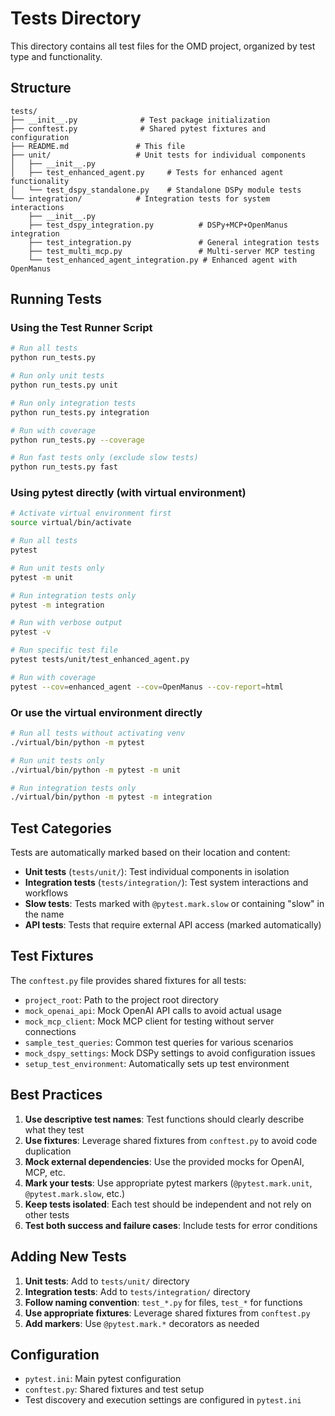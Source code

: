 # Tests Directory

This directory contains all test files for the OMD project, organized by test type and functionality.

## Structure

```
tests/
├── __init__.py              # Test package initialization
├── conftest.py              # Shared pytest fixtures and configuration
├── README.md               # This file
├── unit/                   # Unit tests for individual components
│   ├── __init__.py
│   ├── test_enhanced_agent.py     # Tests for enhanced agent functionality
│   └── test_dspy_standalone.py    # Standalone DSPy module tests
└── integration/            # Integration tests for system interactions
    ├── __init__.py
    ├── test_dspy_integration.py          # DSPy+MCP+OpenManus integration
    ├── test_integration.py               # General integration tests
    ├── test_multi_mcp.py                 # Multi-server MCP testing
    └── test_enhanced_agent_integration.py # Enhanced agent with OpenManus
```

## Running Tests

### Using the Test Runner Script
```bash
# Run all tests
python run_tests.py

# Run only unit tests
python run_tests.py unit

# Run only integration tests
python run_tests.py integration

# Run with coverage
python run_tests.py --coverage

# Run fast tests only (exclude slow tests)
python run_tests.py fast
```

### Using pytest directly (with virtual environment)
```bash
# Activate virtual environment first
source virtual/bin/activate

# Run all tests
pytest

# Run unit tests only
pytest -m unit

# Run integration tests only
pytest -m integration

# Run with verbose output
pytest -v

# Run specific test file
pytest tests/unit/test_enhanced_agent.py

# Run with coverage
pytest --cov=enhanced_agent --cov=OpenManus --cov-report=html
```

### Or use the virtual environment directly
```bash
# Run all tests without activating venv
./virtual/bin/python -m pytest

# Run unit tests only
./virtual/bin/python -m pytest -m unit

# Run integration tests only
./virtual/bin/python -m pytest -m integration
```

## Test Categories

Tests are automatically marked based on their location and content:

- **Unit tests** (`tests/unit/`): Test individual components in isolation
- **Integration tests** (`tests/integration/`): Test system interactions and workflows
- **Slow tests**: Tests marked with `@pytest.mark.slow` or containing "slow" in the name
- **API tests**: Tests that require external API access (marked automatically)

## Test Fixtures

The `conftest.py` file provides shared fixtures for all tests:

- `project_root`: Path to the project root directory
- `mock_openai_api`: Mock OpenAI API calls to avoid actual usage
- `mock_mcp_client`: Mock MCP client for testing without server connections
- `sample_test_queries`: Common test queries for various scenarios
- `mock_dspy_settings`: Mock DSPy settings to avoid configuration issues
- `setup_test_environment`: Automatically sets up test environment

## Best Practices

1. **Use descriptive test names**: Test functions should clearly describe what they test
2. **Use fixtures**: Leverage shared fixtures from `conftest.py` to avoid code duplication
3. **Mock external dependencies**: Use the provided mocks for OpenAI, MCP, etc.
4. **Mark your tests**: Use appropriate pytest markers (`@pytest.mark.unit`, `@pytest.mark.slow`, etc.)
5. **Keep tests isolated**: Each test should be independent and not rely on other tests
6. **Test both success and failure cases**: Include tests for error conditions

## Adding New Tests

1. **Unit tests**: Add to `tests/unit/` directory
2. **Integration tests**: Add to `tests/integration/` directory
3. **Follow naming convention**: `test_*.py` for files, `test_*` for functions
4. **Use appropriate fixtures**: Leverage shared fixtures from `conftest.py`
5. **Add markers**: Use `@pytest.mark.*` decorators as needed

## Configuration

- `pytest.ini`: Main pytest configuration
- `conftest.py`: Shared fixtures and test setup
- Test discovery and execution settings are configured in `pytest.ini`
